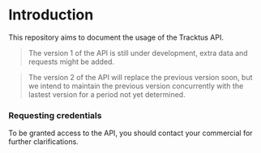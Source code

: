 # Introduction

This repository aims to document the usage of the Tracktus API. 

> The version 1 of the API is still under development, extra data and requests might be added.  

> The version 2 of the API will replace the previous version soon, but we intend to maintain the previous version concurrently with the lastest version for a period not yet determined.

### Requesting credentials

To be granted access to the API, you should contact your commercial for further clarifications.

